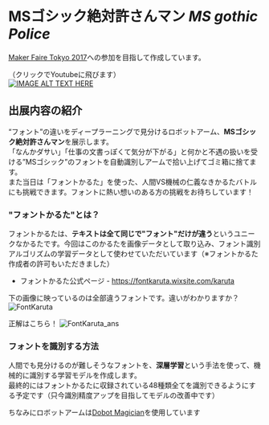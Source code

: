 # MSゴシック絶対許さんマン *MS gothic Police*

[Maker Faire Tokyo 2017](http://makezine.jp/event/mft2017/)への参加を目指して作成しています。  


（クリックでYoutubeに飛びます）  
[![IMAGE ALT TEXT HERE](https://img.youtube.com/vi/1prXpTHX1e0/0.jpg)](https://www.youtube.com/watch?v=1prXpTHX1e0)

## 出展内容の紹介
“フォント”の違いをディープラーニングで見分けるロボットアーム、**MSゴシック絶対許さんマン**を展示します。  
「なんかダサい」「仕事の文書っぽくて気分が下がる」と何かと不遇の扱いを受ける”MSゴシック”のフォントを自動識別しアームで拾い上げてゴミ箱に捨てます。  
また当日は「フォントかるた」を使った、人間VS機械の仁義なきかるたバトルにも挑戦できます。フォントに熱い想いのある方の挑戦をお待ちしています！

### "フォントかるた"とは？
フォントかるたは、**テキストは全て同じで"フォント"だけが違う**というユニークなかるたです。今回はこのかるたを画像データとして取り込み、フォント識別アルゴリズムの学習データとして使わせていただいています（※フォントかるた作成者の許可もいただきました）

- フォントかるた公式ページ - https://fontkaruta.wixsite.com/karuta

下の画像に映っているのは全部違うフォントです。違いがわかりますか？
![FontKaruta](https://s3-ap-northeast-1.amazonaws.com/fontkaruta2/FontKaruta.png)

正解はこちら！
![FontKaruta_ans](https://s3-ap-northeast-1.amazonaws.com/fontkaruta2/FontKaruta_ans.png)

### フォントを識別する方法
人間でも見分けるのが難しそうなフォントを、**深層学習**という手法を使って、機械的に識別する学習モデルを作成します。  
最終的にはフォントかるたに収録されている48種類全てを識別できるようにする予定です（只今識別精度アップを目指してモデルの改善中です）

ちなみにロボットアームは[Dobot Magician](http://dobot.cc/dobot-magician/product-overview.html)を使用しています